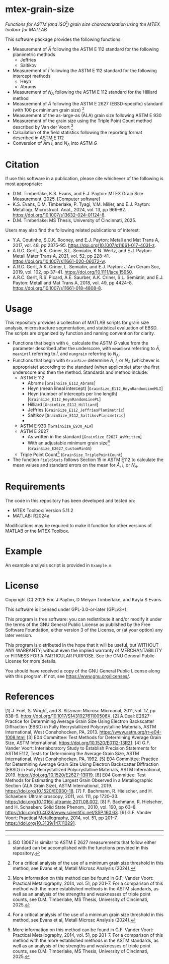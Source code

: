 # mtex-grain-size

*Functions for ASTM (and ISO[^1]) grain size characterization using the MTEX toolbox for MATLAB*

This software package provides the following functions:

* Measurement of $\bar{A}$ following the ASTM E 112 standard for the following planimetric methods
	 + Jeffries
	 + Saltikov
* Measurement of $\bar{l}$ following the ASTM E 112 standard for the following intercept methods
	+ Heyn
	+ Abrams
* Measurement of $N_A$ following the ASTM E 112 standard for the Hilliard method
* Measurement of $\bar{A}$ following the ASTM E 2627 (EBSD-specific) standard (with 100 px minimum grain size) [^2]
* Measurement of the as-large-as (ALA) grain size following ASTM E 930
* Measurement of the grain size using the Triple Point Count method described by Van der Voort [^3]
* Calculation of the field statistics following the reporting format described in ASTM E 112
* Conversion of $\bar{A}$m $\bar{l}$, and $N_A$ into ASTM $G$

# Citation

If use this software in a publication, please cite whichever of the following is most appropriate:

* D.M. Timberlake, K.S. Evans, and E.J. Payton: MTEX Grain Size Measurement, 2025. [Computer software]
* K.S. Evans, D.M. Timberlake, P. Tyagi, V.M. Miller, and E.J. Payton: Metallogr. Microstruct. Anal., 2024, vol. 13, pp 966–82. https://doi.org/10.1007/s13632-024-01124-8.
* D.M. Timberlake: MS Thesis, University of Cincinnati, 2025.

Users may also find the following related publications of interest:

* Y.A. Coutinho, S.C.K. Rooney, and E.J. Payton: Metall and Mat Trans A, 2017, vol. 48, pp 2375–95. https://doi.org/10.1007/s11661-017-4031-z.
* A.R.C. Gerlt, A.K. Criner, S.L. Semiatin, K.N. Wertz, and E.J. Payton: Metall Mater Trans A, 2021, vol. 52, pp 228–41. https://doi.org/10.1007/s11661-020-06072-w.
* A.R.C. Gerlt, A.K. Criner, L. Semiatin, and E.J. Payton: J Am Ceram Soc, 2019, vol. 102, pp 37–41. https://doi.org/10.1111/jace.15950.
* A.R.C. Gerlt, R.S. Picard, A.E. Saurber, A.K. Criner, S.L. Semiatin, and E.J. Payton: Metall and Mat Trans A, 2018, vol. 49, pp 4424–8. https://doi.org/10.1007/s11661-018-4808-8.

# Usage

This repository provides a collection of MATLAB scripts for grain size analysis, microstructure segmentation, and statistical evaluation of EBSD. The scripts are organized by function and naming convention for clarity.

* Functions that begin with `G_` calculate the ASTM $G$ value from the parameter described after the underscore, with `meanbarA` referring to $\bar{A}$, `meanintl` referring to $\bar{l}$, and `numgrain` referring to $N_A$.
* Functions that begin with `GrainSize` determine $\bar{A}$, $\bar{l}$, or $N_A$ (whichever is appropriate) according to the standard (when applicable) after the first underscore and then the method. Standards and method include:
	+ ASTM E 112
		- Abrams [`GrainSize_E112_Abrams`]
		- Heyn (mean lineal intercept) [`GrainSize_E112_HeynRandomLineMLI`]
		- Heyn (number of intercepts per line length) [`GrainSize_E112_HeynRandomLinePL`]
		- Hilliard [`GrainSize_E112_Hilliard`]
		- Jeffries [`GrainSize_E112_JeffriesPlanimetric`]
		- Saltikov [`GrainSize_E112_SaltikovPlanimetric`]
		- 
	+ ASTM E 930 []`GrainSize_E930_ALA`]
	+ ASTM E 2627
		- As written in the standard [`GrainSize_E2627_AsWritten`]
		- With an adjustable minimum grain size[^2] \(`GrainSize_E2627_CustomMinGS`\) 
	+ Triple Point Count[^3] \(`GrainSize_TriplePointCount`\)
* The function `FieldStats` follows Section 15 in ASTM E112 to calculate the mean values and standard errors on the mean for $\bar{A}$, $\bar{l}$, or $N_A$.

# Requirements

The code in this repository has been developed and tested on:

* MTEX Toolbox: Version 5.11.2
* MATLAB: R2024a

Modifications may be required to make it function for other versions of MATLAB or the MTEX Toolbox.

# Example

An example analysis script is provided in `Example.m`

# License

Copyright (C) 2025 Eric J Payton, D Meiyan Timberlake, and Kayla S Evans.

This software is licensed under GPL-3.0-or-later (GPLv3+).

This program is free software: you can redistribute it and/or modify it under the terms of the GNU General Public License as published by the Free Software Foundation, either version 3 of the License, or (at your option) any later version.

This program is distributed in the hope that it will be useful, but WITHOUT ANY WARRANTY; without even the implied warranty of MERCHANTABILITY or FITNESS FOR A PARTICULAR PURPOSE. See the GNU General Public License for more details.

You should have received a copy of the GNU General Public License along with this program. If not, see <https://www.gnu.org/licenses/>.

# References

[1] J. Friel, S. Wright, and S. Sitzman: Microsc Microanal, 2011, vol. 17, pp 838–9. https://doi.org/10.1017/S143192761100506X.
[2] A.Deal: E2627-Practice for Determining Average Grain Size Using Electron Backscatter Diffraction (EBSD) in Fully Recrystallized Polycrystalline Materials, ASTM International, West Conshohocken, PA, 2013. https://www.astm.org/rr-e04-1008.html 
[3] E04 Committee: Test Methods for Determining Average Grain Size, ASTM International. https://doi.org/10.1520/E0112-13R21.
[4] G.F. Vander Voort: Interlaboratory Study to Establish Precision Statements for ASTM E112, Tests for Determining the Average Grain Size, ASTM International, West Conshohocken, PA, 1992.
[5] E04 Committee: Practice for Determining Average Grain Size Using Electron Backscatter Diffraction (EBSD) in Fully Recrystallized Polycrystalline Materials, ASTM International, 2019. https://doi.org/10.1520/E2627-13R19.
[6] E04 Committee: Test Methods for Estimating the Largest Grain Observed in a Metallographic Section (ALA Grain Size), ASTM International, 2019. https://doi.org/10.1520/E0930-18.
[7] F. Bachmann, R. Hielscher, and H. Schaeben: Ultramicroscopy, 2011, vol. 111, pp 1720–33. https://doi.org/10.1016/j.ultramic.2011.08.002.
[8] F. Bachmann, R. Hielscher, and H. Schaeben: Solid State Phenom., 2010, vol. 160, pp 63–8. https://doi.org/10.4028/www.scientific.net/SSP.160.63.
[9] G.F. Vander Voort: Practical Metallography, 2014, vol. 51, pp 201–7. https://doi.org/10.3139/147.110291.


---


[^1]: ISO 13067 is similar to ASTM E 2627 measurements that follow either standard can be accomplished with the functions provided in this repository.
[^2]: For a critical analysis of the use of a minimum grain size threshold in this method, see Evans et al, Metall Microsc Analysis (2024).
[^3]: More information on this method can be found in G.F. Vander Voort: Practical Metallography, 2014, vol. 51, pp 201–7. For a comparison of this method with the more established methods in the ASTM standards, as well as an analysis of the strengths and weaknesses of triple point counts, see D.M. Timberlake, MS Thesis, University of Cincinnati, 2025.

